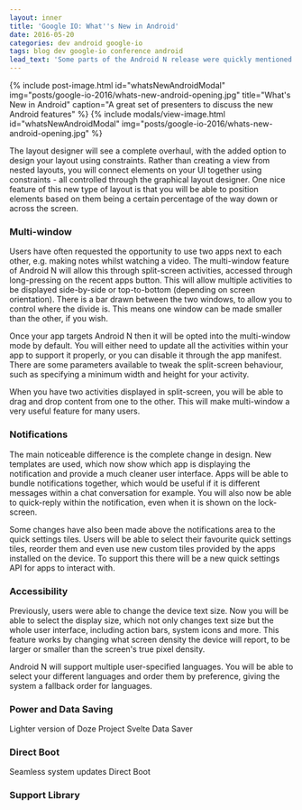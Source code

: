 ```yaml
---
layout: inner
title: 'Google IO: What''s New in Android'
date: 2016-05-20
categories: dev android google-io
tags: blog dev google-io conference android
lead_text: 'Some parts of the Android N release were quickly mentioned during the keynote speech. However, this talk dedicated to Android took a bit more time going over these new additions to the platform.'
---
```


{% include post-image.html
            id="whatsNewAndroidModal"
            img="posts/google-io-2016/whats-new-android-opening.jpg"
            title="What's New in Android"
            caption="A great set of presenters to discuss the new Android features" %}
{% include modals/view-image.html
            id="whatsNewAndroidModal"
            img="posts/google-io-2016/whats-new-android-opening.jpg" %}

The layout designer will see a complete overhaul, with the added option to design your layout using constraints. Rather than creating a view from nested layouts, you will connect elements on your UI together using constraints - all controlled through the graphical layout designer. One nice feature of this new type of layout is that you will be able to position elements based on them being a certain percentage of the way down or across the screen.

### Multi-window

Users have often requested the opportunity to use two apps next to each other, e.g. making notes whilst watching a video. The multi-window feature of Android N will allow this through split-screen activities, accessed through long-pressing on the recent apps button. This will allow multiple activities to be displayed side-by-side or top-to-bottom (depending on screen orientation). There is a bar drawn between the two windows, to allow you to control where the divide is. This means one window can be made smaller than the other, if you wish.

Once your app targets Android N then it will be opted into the multi-window mode by default. You will either need to update all the activities within your app to support it properly, or you can disable it through the app manifest. There are some parameters available to tweak the split-screen behaviour, such as specifying a minimum width and height for your activity.

When you have two activities displayed in split-screen, you will be able to drag and drop content from one to the other. This will make multi-window a very useful feature for many users.

### Notifications

The main noticeable difference is the complete change in design. New templates are used, which now show which app is displaying the notification and provide a much cleaner user interface. Apps will be able to bundle notifications together, which would be useful if it is different messages within a chat conversation for example. You will also now be able to quick-reply within the notification, even when it is shown on the lock-screen.

Some changes have also been made above the notifications area to the quick settings tiles. Users will be able to select their favourite quick settings tiles, reorder them and even use new custom tiles provided by the apps installed on the device. To support this there will be a new quick settings API for apps to interact with.

### Accessibility

Previously, users were able to change the device text size. Now you will be able to select the display size, which not only changes text size but the whole user interface, including action bars, system icons and more. This feature works by changing what screen density the device will report, to be larger or smaller than the screen's true pixel density.

Android N will support multiple user-specified languages. You will be able to select your different languages and order them by preference, giving the system a fallback order for languages.

### Power and Data Saving

Lighter version of Doze
Project Svelte
Data Saver

### Direct Boot

Seamless system updates
Direct Boot

### Support Library
